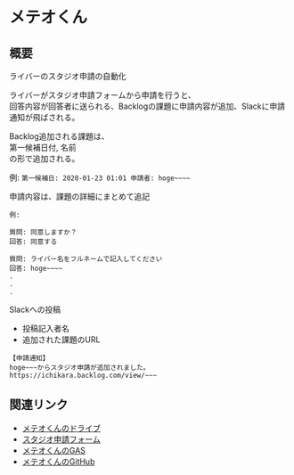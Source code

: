 # メテオくん

## 概要
ライバーのスタジオ申請の自動化

ライバーがスタジオ申請フォームから申請を行うと、  
回答内容が回答者に送られる、Backlogの課題に申請内容が追加、Slackに申請通知が飛ばされる。

Backlog追加される課題は、  
第一候補日付, 名前  
の形で追加される。  

例: `第一候補日: 2020-01-23 01:01 申請者: hoge~~~~`

申請内容は、課題の詳細にまとめて追記
```
例:

質問: 同意しますか？
回答: 同意する

質問: ライバー名をフルネームで記入してください
回答: hoge~~~~
.
.
.
```

Slackへの投稿
- 投稿記入者名
- 追加された課題のURL
```
【申請通知】
hoge~~~からスタジオ申請が追加されました。
https://ichikara.backlog.com/view/~~~
```



## 関連リンク
- [メテオくんのドライブ](https://drive.google.com/drive/folders/1KGniv8ujKGajsR-fwRvVfATdeGPjUEbC)
- [スタジオ申請フォーム](https://docs.google.com/forms/d/15E6OWNe9bOPxtAJVgFILn8j4f3VRYttKhyRIcGgafsA/edit)
- [メテオくんのGAS](https://script.google.com/a/ichikara.co.jp/d/1YN7eDcy5_mKV7A9wNFjHxNJT8QZudFfI-q8fmqNYObiFhBcGA_p9mmOc/edit?mid=ACjPJvEaluDid4w14JxGYR0Pu5B84QsG9AetY0j4jyrUDf95vJDTa4rQyl8CIGopX530S-FF7MGXdANyg9vn_PCFifgVa6yKc5ZqEM2KeNWoYh-NcSErtdIDbi5SK6ckpNkaiJ25yn-Gt5fK&uiv=2)
- [メテオくんのGitHub](https://github.com/ichikaraInc/event-page)